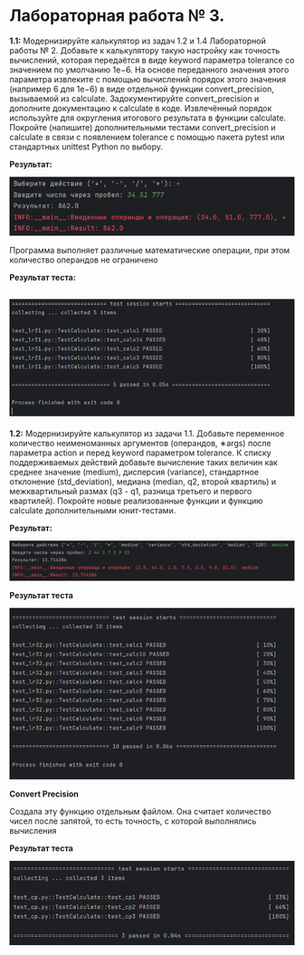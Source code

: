 # Лабораторная работа № 3.
**1.1:** Модернизируйте калькулятор из задач 1.2 и 1.4 Лабораторной работы № 2. Добавьте к калькулятору такую настройку как точность вычислений, которая передаётся в виде keyword параметра tolerance со значением по умолчанию 1e−6. На основе переданного значения этого параметра извлеките с помощью вычислений порядок этого значения (например 6 для 1e−6) в виде отдельной функции convert_precision, вызываемой из calculate. Задокументируйте convert_precision и дополните документацию к calculate в коде. Извлечённый порядок используйте для округления итогового результата в функции calculate. Покройте (напишите) дополнительными тестами convert_precision и calculate в связи с появлением tolerance с помощью пакета pytest или стандартных unittest Python по выбору.

**Результат:**

![Лабораторная работа 3. Задание 1](https://github.com/jamanuriyeva/Programming-3-sem/blob/030ed6e58d2703ba34c611b72c0920b14ceddc05/%D0%9B%D0%B0%D0%B1%D0%BE%D1%80%D0%B0%D1%82%D0%BE%D1%80%D0%BD%D0%B0%D1%8F%20%D1%80%D0%B0%D0%B1%D0%BE%D1%82%D0%B0%20%E2%84%963/images/res1.png)

Программа выполняет различные математические операции, при этом количество операндов не ограничено

**Результат теста:**

![Лабораторная работа 3. Задание 1. Тест](https://github.com/jamanuriyeva/Programming-3-sem/blob/030ed6e58d2703ba34c611b72c0920b14ceddc05/%D0%9B%D0%B0%D0%B1%D0%BE%D1%80%D0%B0%D1%82%D0%BE%D1%80%D0%BD%D0%B0%D1%8F%20%D1%80%D0%B0%D0%B1%D0%BE%D1%82%D0%B0%20%E2%84%963/images/res1_test.png)
---

**1.2:** Модернизируйте калькулятор из задачи 1.1. Добавьте переменное количество неименоманных аргументов (операндов, ∗args) после параметра action и перед keyword параметром tolerance. К списку поддерживаемых действий добавьте вычисление таких величин как среднее значение (medium), дисперсия (variance), стандартное отклонение (std_deviation), медиана (median, q2, второй квартиль) и межквартильный размах (q3 - q1, разница третьего и первого квартилей). Покройте новые реализованные функции и функцию calculate дополнительными юнит-тестами.

**Результат:**

![Лабораторная работа 3. Задание 2](https://github.com/jamanuriyeva/Programming-3-sem/blob/030ed6e58d2703ba34c611b72c0920b14ceddc05/%D0%9B%D0%B0%D0%B1%D0%BE%D1%80%D0%B0%D1%82%D0%BE%D1%80%D0%BD%D0%B0%D1%8F%20%D1%80%D0%B0%D0%B1%D0%BE%D1%82%D0%B0%20%E2%84%963/images/res2.png)

**Результат теста**

![Лабораторная работа 3. Задание 2. Тест](https://github.com/jamanuriyeva/Programming-3-sem/blob/030ed6e58d2703ba34c611b72c0920b14ceddc05/%D0%9B%D0%B0%D0%B1%D0%BE%D1%80%D0%B0%D1%82%D0%BE%D1%80%D0%BD%D0%B0%D1%8F%20%D1%80%D0%B0%D0%B1%D0%BE%D1%82%D0%B0%20%E2%84%963/images/res2_test.png)


**Convert Precision**

Создала эту функцию отдельным файлом. Она считает количество чисел после запятой, то есть точность, с которой выполнялись вычисления

**Результат теста**

![Конверт пресижн Тест](https://github.com/jamanuriyeva/Programming-3-sem/blob/030ed6e58d2703ba34c611b72c0920b14ceddc05/%D0%9B%D0%B0%D0%B1%D0%BE%D1%80%D0%B0%D1%82%D0%BE%D1%80%D0%BD%D0%B0%D1%8F%20%D1%80%D0%B0%D0%B1%D0%BE%D1%82%D0%B0%20%E2%84%963/images/cp_test.png)
